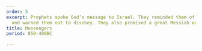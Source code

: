 ```yaml
---
order: 5
excerpt: Prophets spoke God’s message to Israel. They reminded them of God’s laws
  and warned them not to disobey. They also promised a great Messiah one day.
title: Messengers
period: 850-400BC

---
```

